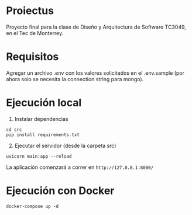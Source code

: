 # Proiectus
Proyecto final para la clase de Diseño y Arquitectura de Software TC3049, en el Tec de Monterrey.


# Requisitos

Agregar un archivo .env con los valores solicitados en el .env.sample (por ahora solo se necesita la connection string para mongo).

# Ejecución local

1. Instalar dependencias

```
cd src
pip install requirements.txt
```

2. Ejecutar el servidor (desde la carpeta src)

```
uvicorn main:app --reload
```

La aplicación comenzará a correr en `http://127.0.0.1:8000/`


# Ejecución con Docker

```
docker-compose up -d
```